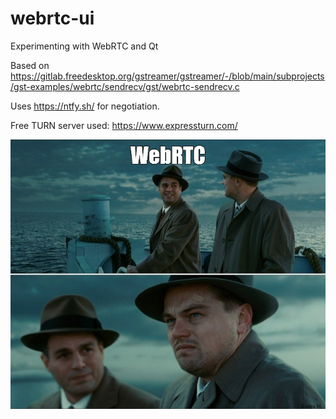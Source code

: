 # webrtc-ui
Experimenting with WebRTC and Qt

Based on https://gitlab.freedesktop.org/gstreamer/gstreamer/-/blob/main/subprojects/gst-examples/webrtc/sendrecv/gst/webrtc-sendrecv.c

Uses https://ntfy.sh/ for negotiation.

Free TURN server used: https://www.expressturn.com/

![WebRTC](WebRTC.jpg)
